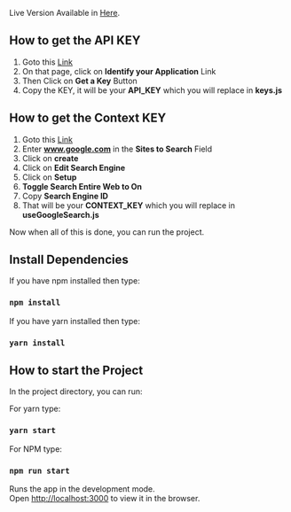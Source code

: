 Live Version Available in [Here](https://search-clonereact-112233.web.app).


## How to get the API KEY
1. Goto this [Link](https://developers.google.com/custom-search/v1/using_rest)
2. On that page, click on **Identify your Application** Link
3. Then Click on **Get a Key** Button
4. Copy the KEY, it will be your **API_KEY** which you will replace in **keys.js**

## How to get the Context KEY
1. Goto this [Link](https://cse.google.com/cse/create/new)
2. Enter **www.google.com** in the **Sites to Search** Field
3. Click on **create**
4. Click on **Edit Search Engine**
5. Click on **Setup**
6. **Toggle Search Entire Web to On**
7. Copy **Search Engine ID**
8. That will be your **CONTEXT_KEY** which you will replace in **useGoogleSearch.js**

Now when all of this is done, you can run the project.

## Install Dependencies
If you have npm installed then type:
### `npm install`
If you have yarn installed then type:
### `yarn install`

## How to start the Project

In the project directory, you can run:

For yarn type:
### `yarn start`

For NPM type:
### `npm run start`

Runs the app in the development mode.<br />
Open [http://localhost:3000](http://localhost:3000) to view it in the browser.
